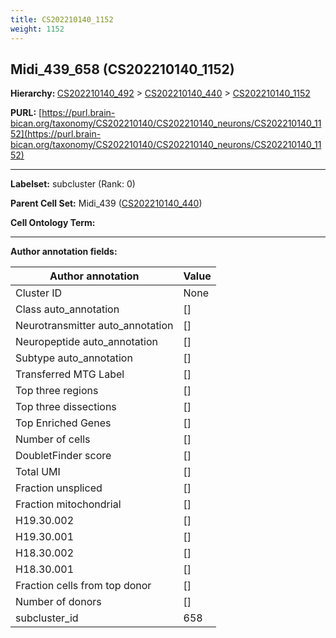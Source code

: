 ```yaml
---
title: CS202210140_1152
weight: 1152
---
```

## Midi_439_658 (CS202210140_1152)
<b>Hierarchy: </b>
[CS202210140_492](../CS202210140_492) >
[CS202210140_440](../CS202210140_440) >
[CS202210140_1152](../CS202210140_1152)

**PURL:** [https://purl.brain-bican.org/taxonomy/CS202210140/CS202210140_neurons/CS202210140_1152](https://purl.brain-bican.org/taxonomy/CS202210140/CS202210140_neurons/CS202210140_1152)

---


**Labelset:** subcluster (Rank: 0)

**Parent Cell Set:** Midi_439 ([CS202210140_440](../CS202210140_440))



**Cell Ontology Term:** 

[MARKER GENES.]: #


---

[TRANSFERRED ANNOTATIONS.]: #


[AUTHOR ANNOTATION FIELDS.]: #


**Author annotation fields:**

| Author annotation | Value |
|-------------------|-------|
|Cluster ID|None|
|Class auto_annotation|[]|
|Neurotransmitter auto_annotation|[]|
|Neuropeptide auto_annotation|[]|
|Subtype auto_annotation|[]|
|Transferred MTG Label|[]|
|Top three regions|[]|
|Top three dissections|[]|
|Top Enriched Genes|[]|
|Number of cells|[]|
|DoubletFinder score|[]|
|Total UMI|[]|
|Fraction unspliced|[]|
|Fraction mitochondrial|[]|
|H19.30.002|[]|
|H19.30.001|[]|
|H18.30.002|[]|
|H18.30.001|[]|
|Fraction cells from top donor|[]|
|Number of donors|[]|
|subcluster_id|658|
